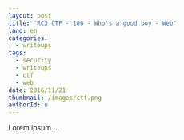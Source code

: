 ```yaml
---
layout: post
title: "RC3 CTF - 100 - Who's a good boy - Web"
lang: en
categories:
  - writeups
tags:
  - security
  - writeups
  - ctf
  - web
date: 2016/11/21
thumbnail: /images/ctf.png
authorId: n
---
```

Lorem ipsum ...
